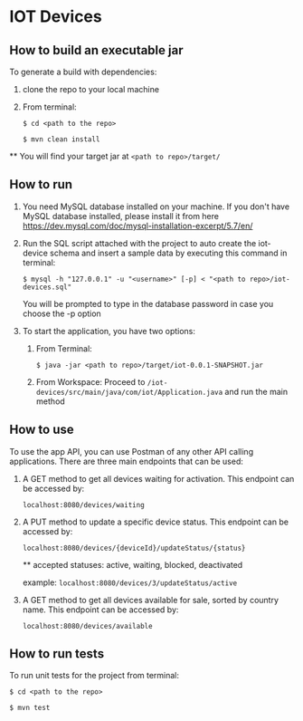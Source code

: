 # IOT Devices
    
## How to build an executable jar

To generate a build with dependencies:
1) clone the repo to your local machine
  
2) From terminal:
 
  	`$ cd <path to the repo>`
  
	`$ mvn clean install`


 ** You will find your target jar at `<path to repo>/target/`


## How to run
1) You need MySQL database installed on your machine. If you don't have MySQL database installed, please install it from here https://dev.mysql.com/doc/mysql-installation-excerpt/5.7/en/
2) Run the SQL script attached with the project to auto create the iot-device schema and insert a sample data by executing this command in terminal:

    `$ mysql -h "127.0.0.1" -u "<username>" [-p] < "<path to repo>/iot-devices.sql"`
    
    You will be prompted to type in the database password in case you choose the -p option
    
3) To start the application, you have two options:
    1) From Terminal:

        `$ java -jar <path to repo>/target/iot-0.0.1-SNAPSHOT.jar`

    2) From Workspace:
      Proceed to `/iot-devices/src/main/java/com/iot/Application.java` and run the main method
      
## How to use
To use the app API, you can use Postman of any other API calling applications. 
There are three main endpoints that can be used:

  1) A GET method to get all devices waiting for activation. This endpoint can be accessed by:
      
      `localhost:8080/devices/waiting`

  2) A PUT method to update a specific device status. This endpoint can be accessed by:
      
      `localhost:8080/devices/{deviceId}/updateStatus/{status}`
      
      ** accepted statuses: active, waiting, blocked, deactivated

      example: `localhost:8080/devices/3/updateStatus/active`

  3) A GET method to get all devices available for sale, sorted by country name. This endpoint can be accessed by:
      
      `localhost:8080/devices/available`
  
## How to run tests
To run unit tests for the project from terminal:
  
`$ cd <path to the repo>`
	
`$ mvn test`
